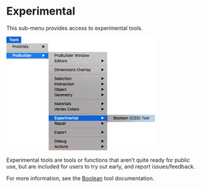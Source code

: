 # Experimental

This sub-menu provides access to experimental tools.

![Tools > ProBuilder > Experimental menu](images/menu-experimental.png)

Experimental tools are tools or functions that aren’t quite ready for public use, but are included for users to try out early, and report issues/feedback.

For more information, see the [Boolean](boolean.md) tool documentation.
